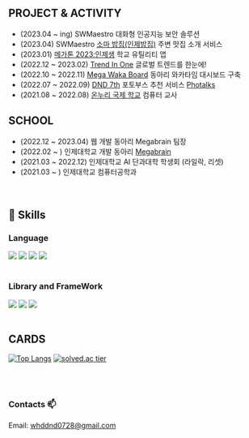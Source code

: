 
  <div align=left>
  
## PROJECT & ACTIVITY
  * (2023.04 ~ ing) SWMaestro 대화형 인공지능 보안 솔루션
  * (2023.04) SWMaestro [소마 밥집(인제밥집)](https://github.com/SOMA-Mini-Team-48/SOMA-BAP.ZIP) 주변 맛집 소개 서비스
  * (2023.01) [메가톤 2023:인제생](https://github.com/inje-megabrain/IJS-FE-hackerthon) 학교 유틸리티 앱
  * (2022.12 ~ 2023.02) [Trend In One](https://github.com/inje-megabrain/trend-in-one-fe) 글로벌 트렌드를 한눈에!
  * (2022.10 ~ 2022.11) [Mega Waka Board](https://github.com/inje-megabrain/Mega-Waka-Board-fe) 동아리 와카타임 대시보드 구축
  * (2022.07 ~ 2022.09) [DND 7th](https://github.com/dnd-side-project/dnd-7th-6-frontend) 포토부스 추천 서비스 [Photalks](https://dnd.ac/project/44)
  * (2021.08 ~ 2022.08) [온누리 국제 학교](https://onnuri-academy.web.app/) 컴퓨터 교사
## SCHOOL
  * (2022.12 ~ 2023.04) 웹 개발 동아리 Megabrain 팀장
  * (2022.02 ~ ) 인제대학교 개발 동아리 [Megabrain](https://megabrain.kr/)
  * (2021.03 ~ 2022.12) 인제대학교 AI 단과대학 학생회 (라일락, 리셋)
  * (2021.03 ~ ) 인제대학교 컴퓨터공학과 <br><br><br>

## 💪 Skills
### Language
<img src="https://img.shields.io/badge/html5-E34F26?style=for-the-badge&logo=html5&logoColor=white">
<img src="https://img.shields.io/badge/css-1572B6?style=for-the-badge&logo=css3&logoColor=white">
<img src="https://img.shields.io/badge/javascript-F7DF1E?style=for-the-badge&logo=javascript&logoColor=black">
<img src="https://img.shields.io/badge/TypeScript-3178C6?style=for-the-badge&logo=TypeScript&logoColor=white"><br><br>
  
### Library and FrameWork
<img src="https://img.shields.io/badge/React-61DAFB?style=for-the-badge&logo=React&logoColor=black">
<img src="https://img.shields.io/badge/Next.js-ffffff?style=for-the-badge&logo=Next.js&logoColor=black">
<img src="https://img.shields.io/badge/Flutter-02569B?style=for-the-badge&logo=Flutter&logoColor=white"><br><br>
  

## CARDS
    
  [![Top Langs](https://github-readme-stats.vercel.app/api/top-langs/?username=ShinJongUng&layout=compact)](https://github.com/anuraghazra/github-readme-stats)
  [![solved.ac tier](http://mazassumnida.wtf/api/generate_badge?boj=whddnd0728)](https://solved.ac/whddnd0728)
                                                 
<br><br>

### Contacts 📫

 Email: whddnd0728@gmail.com


